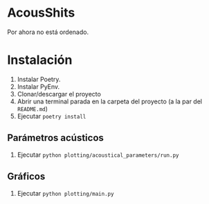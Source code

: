 # AcousShits

Por ahora no está ordenado.

# Instalación

1. Instalar Poetry.
1. Instalar PyEnv.
1. Clonar/descargar el proyecto
1. Abrir una terminal parada en la carpeta del proyecto (a la par del `README.md`)
1. Ejecutar `poetry install`

## Parámetros acústicos

1. Ejecutar `python plotting/acoustical_parameters/run.py`

## Gráficos

1. Ejecutar `python plotting/main.py`
